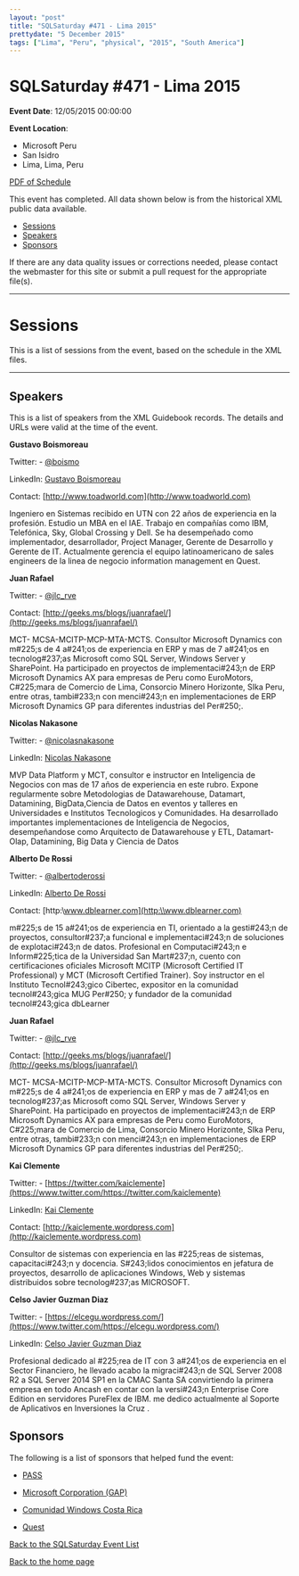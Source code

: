 ```yaml
---
layout: "post" 
title: "SQLSaturday #471 - Lima 2015" 
prettydate: "5 December 2015" 
tags: ["Lima", "Peru", "physical", "2015", "South America"]
---
```

# SQLSaturday #471 - Lima 2015
 
**Event Date**: 12/05/2015 00:00:00
 
**Event Location**:
- Microsoft Peru
- San Isidro
- Lima, Lima, Peru
 
<a href="/assets/pdf/0471.pdf">PDF of Schedule</a>
 
This event has completed. All data shown below is from the historical XML public data available.
<ul>
   <li><a href="#sessions">Sessions</a></li>
   <li><a href="#speakers">Speakers</a></li>
   <li><a href="#sponsors">Sponsors</a></li>
</ul>
 
 
If there are any data quality issues or corrections needed, please contact the webmaster for this site or submit a pull request for the appropriate file(s). 
 
----------------------------------------------------------------------------------- 
 
# <a name="sessions"></a>Sessions
This is a list of sessions from the event, based on the schedule in the XML files.
 
----------------------------------------------------------------------------------- 
## <a name="#speakers"></a>Speakers
This is a list of speakers from the XML Guidebook records. The details and URLs were valid at the time of the event.
 
 
**Gustavo Boismoreau**
 
Twitter:  - [@boismo](https://www.twitter.com/@boismo)
 
LinkedIn: [Gustavo Boismoreau](https://ar.linkedin.com/in/gboismoreau)
 
Contact: [http://www.toadworld.com](http://www.toadworld.com)
 
Ingeniero en Sistemas recibido en UTN con 22 años de experiencia en la profesión. Estudio un MBA en el IAE.
Trabajo en compañías como IBM, Telefónica, Sky, Global Crossing y Dell. Se ha desempeñado como implementador, desarrollador, Project Manager, Gerente de Desarrollo y Gerente de IT. Actualmente gerencia el equipo latinoamericano de sales engineers de la linea de negocio information management en Quest.
 
**Juan Rafael**
 
Twitter:  - [@jlc_rve](https://www.twitter.com/@jlc_rve)
 
Contact: [http://geeks.ms/blogs/juanrafael/](http://geeks.ms/blogs/juanrafael/)
 
MCT- MCSA-MCITP-MCP-MTA-MCTS. Consultor Microsoft Dynamics con m#225;s de 4 a#241;os de experiencia en ERP y mas de 7 a#241;os en tecnolog#237;as Microsoft como SQL Server, Windows Server y SharePoint. Ha participado en proyectos de implementaci#243;n de ERP Microsoft Dynamics AX para empresas de Peru como EuroMotors, C#225;mara de Comercio de Lima, Consorcio Minero Horizonte, SIka Peru, entre otras, tambi#233;n con menci#243;n en implementaciones de ERP Microsoft Dynamics GP para diferentes industrias del Per#250;.
 
**Nicolas Nakasone**
 
Twitter:  - [@nicolasnakasone](https://www.twitter.com/@nicolasnakasone)
 
LinkedIn: [Nicolas Nakasone](https://www.linkedin.com/in/nicolas-nakasone/)
 
MVP Data Platform y MCT, consultor e instructor en Inteligencia de Negocios con mas de 17 años de experiencia en este rubro. Expone regularmente sobre Metodologias de Datawarehouse, Datamart, Datamining, BigData,Ciencia de Datos en eventos y talleres en Universidades e Institutos Tecnologicos y Comunidades. Ha desarrollado importantes implementaciones de Inteligencia de Negocios, desempeñandose como Arquitecto de Datawarehouse y ETL, Datamart-Olap, Datamining,  Big Data y Ciencia de Datos
 
**Alberto De Rossi**
 
Twitter:  - [@albertoderossi](https://www.twitter.com/@albertoderossi)
 
LinkedIn: [Alberto De Rossi](https://pe.linkedin.com/pub/alberto-de-rossi/44/142/468)
 
Contact: [http:\\www.dblearner.com](http:\\www.dblearner.com)
 
m#225;s de 15 a#241;os de experiencia en TI, orientado a la gesti#243;n de proyectos, consultor#237;a funcional e implementaci#243;n de soluciones de explotaci#243;n de datos. Profesional en Computaci#243;n e Inform#225;tica de la Universidad San Mart#237;n, cuento con certificaciones oficiales Microsoft MCITP (Microsoft Certified IT Professional) y MCT (Microsoft Certified Trainer). Soy instructor en el Instituto Tecnol#243;gico Cibertec, expositor en la comunidad tecnol#243;gica MUG Per#250; y fundador de la comunidad tecnol#243;gica dbLearner
 
**Juan Rafael**
 
Twitter:  - [@jlc_rve](https://www.twitter.com/@jlc_rve)
 
Contact: [http://geeks.ms/blogs/juanrafael/](http://geeks.ms/blogs/juanrafael/)
 
MCT- MCSA-MCITP-MCP-MTA-MCTS. Consultor Microsoft Dynamics con m#225;s de 4 a#241;os de experiencia en ERP y mas de 7 a#241;os en tecnolog#237;as Microsoft como SQL Server, Windows Server y SharePoint. Ha participado en proyectos de implementaci#243;n de ERP Microsoft Dynamics AX para empresas de Peru como EuroMotors, C#225;mara de Comercio de Lima, Consorcio Minero Horizonte, SIka Peru, entre otras, tambi#233;n con menci#243;n en implementaciones de ERP Microsoft Dynamics GP para diferentes industrias del Per#250;.
 
**Kai Clemente**
 
Twitter:  - [https://twitter.com/kaiclemente](https://www.twitter.com/https://twitter.com/kaiclemente)
 
LinkedIn: [Kai Clemente](https://pe.linkedin.com/in/kaiclemente)
 
Contact: [http://kaiclemente.wordpress.com](http://kaiclemente.wordpress.com)
 
Consultor de sistemas con experiencia en las #225;reas de sistemas, capacitaci#243;n y docencia. S#243;lidos conocimientos en jefatura de proyectos, desarrollo de aplicaciones Windows, Web y sistemas distribuidos sobre tecnolog#237;as MICROSOFT.
 
**Celso Javier Guzman Diaz**
 
Twitter:  - [https://elcegu.wordpress.com/](https://www.twitter.com/https://elcegu.wordpress.com/)
 
LinkedIn: [Celso Javier Guzman Diaz](https://pe.linkedin.com/pub/celso-javier-guzm#225;n-d#237;az/50/472/704)
 
Profesional dedicado al #225;rea de IT con 3 a#241;os de experiencia en el Sector Financiero, he llevado acabo la migraci#243;n de SQL Server 2008 R2 a SQL Server 2014 SP1 en la CMAC Santa SA convirtiendo la primera empresa en todo Ancash en contar con la versi#243;n Enterprise Core Edition en servidores PureFlex de IBM. me dedico actualmente al Soporte de Aplicativos en Inversiones la Cruz .
 
 
 
## <a name="sponsors"></a>Sponsors
The following is a list of sponsors that helped fund the event:
 
- [PASS](http://www.pass.org)
 
- [Microsoft Corporation (GAP)](http://www.microsoft.com/en-us/server-cloud/products/sql-server/)
 
- [Comunidad Windows Costa Rica](http://tinyurl.com/comunidadwindows)
 
- [Quest](https://www.quest.com/)
 
[Back to the SQLSaturday Event List](/past)
 
[Back to the home page](/index)
 
